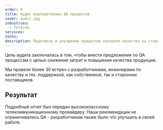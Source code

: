 ```yaml
---
order: 0
title: Аудит корпоративных QA процессов
cover: audit.jpg
industries:
  - Telecom
services:
techs:
description: Пересмотр и улучшение процессов контроля качества на стороне клиента
---
```

Цель аудита заключалась в том, чтобы внести предложения по QA процессам с целью снижения затрат и повышения качества продукции.

Мы провели более 30 встреч с разработчиками, инженерами по качеству и тех. поддержкой, как собственной, так и сторонних поставщиков.

## Результат

Подробный отчет был передан высококлассному телекоммуникационному провайдеру. Наши рекомендации не ограничивались QA - разработчикам также было что улучшить в своей работе.